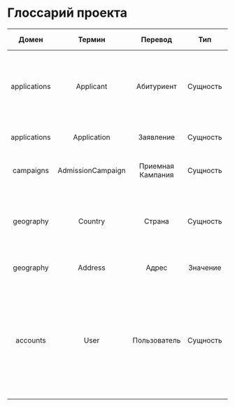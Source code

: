 # Глоссарий проекта

| Домен | Термин | Перевод | Тип | Сущности и значения | Синхронизация с 1С |
| :---: | :---: | :---: | :---: | --- | :---: |
| applications | Applicant | Абитуриент | Сущность | user: User, citizenship: Country, applications: Application[], registration_address: Address, postal_address: Address | push&pull |
| applications | Application | Заявление | Сущность | campaign: AdmissionCampaign, applicant: Applicant | push&pull |
| campaigns | AdmissionCampaign | Приемная Кампания | Сущность | level: EducationLevel, basis: BudgetBasis, form: EducationForm | pull |
| geography | Country | Страна | Сущность | Сущность, содержащая всю информацию о стране, необходима для управления гражданством абитуриентов | pull |
| geography | Address | Адрес | Значение | Город, Улица, Дом, Корпус, Квартира, Почтовый индекс | - |
| accounts | User | Пользователь | Сущность | Сущность, которая представляет пользователя web-приложения, нужна для унификации всех процессов, связанных с доставкой приложения по HTTP, содержит значения: **email**, password (read-only) | - |

